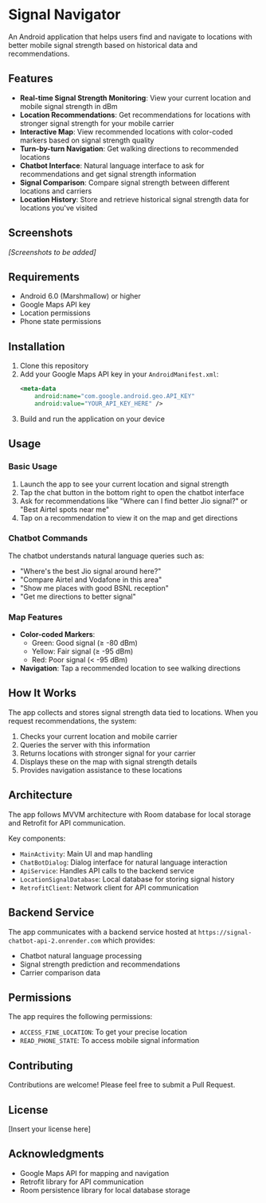 # Signal Navigator

An Android application that helps users find and navigate to locations with better mobile signal strength based on historical data and recommendations.

## Features

- **Real-time Signal Strength Monitoring**: View your current location and mobile signal strength in dBm
- **Location Recommendations**: Get recommendations for locations with stronger signal strength for your mobile carrier
- **Interactive Map**: View recommended locations with color-coded markers based on signal strength quality
- **Turn-by-turn Navigation**: Get walking directions to recommended locations
- **Chatbot Interface**: Natural language interface to ask for recommendations and get signal strength information
- **Signal Comparison**: Compare signal strength between different locations and carriers
- **Location History**: Store and retrieve historical signal strength data for locations you've visited

## Screenshots

*[Screenshots to be added]*

## Requirements

- Android 6.0 (Marshmallow) or higher
- Google Maps API key
- Location permissions
- Phone state permissions

## Installation

1. Clone this repository
2. Add your Google Maps API key in your `AndroidManifest.xml`:
   ```xml
   <meta-data
       android:name="com.google.android.geo.API_KEY"
       android:value="YOUR_API_KEY_HERE" />
   ```
3. Build and run the application on your device

## Usage

### Basic Usage

1. Launch the app to see your current location and signal strength
2. Tap the chat button in the bottom right to open the chatbot interface
3. Ask for recommendations like "Where can I find better Jio signal?" or "Best Airtel spots near me"
4. Tap on a recommendation to view it on the map and get directions

### Chatbot Commands

The chatbot understands natural language queries such as:
- "Where's the best Jio signal around here?"
- "Compare Airtel and Vodafone in this area"
- "Show me places with good BSNL reception"
- "Get me directions to better signal"

### Map Features

- **Color-coded Markers**: 
  - Green: Good signal (≥ -80 dBm)
  - Yellow: Fair signal (≥ -95 dBm)
  - Red: Poor signal (< -95 dBm)
- **Navigation**: Tap a recommended location to see walking directions

## How It Works

The app collects and stores signal strength data tied to locations. When you request recommendations, the system:

1. Checks your current location and mobile carrier
2. Queries the server with this information
3. Returns locations with stronger signal for your carrier
4. Displays these on the map with signal strength details
5. Provides navigation assistance to these locations

## Architecture

The app follows MVVM architecture with Room database for local storage and Retrofit for API communication.

Key components:
- `MainActivity`: Main UI and map handling
- `ChatBotDialog`: Dialog interface for natural language interaction
- `ApiService`: Handles API calls to the backend service
- `LocationSignalDatabase`: Local database for storing signal history
- `RetrofitClient`: Network client for API communication

## Backend Service

The app communicates with a backend service hosted at `https://signal-chatbot-api-2.onrender.com` which provides:
- Chatbot natural language processing
- Signal strength prediction and recommendations
- Carrier comparison data

## Permissions

The app requires the following permissions:
- `ACCESS_FINE_LOCATION`: To get your precise location
- `READ_PHONE_STATE`: To access mobile signal information

## Contributing

Contributions are welcome! Please feel free to submit a Pull Request.

## License

[Insert your license here]

## Acknowledgments

- Google Maps API for mapping and navigation
- Retrofit library for API communication
- Room persistence library for local database storage
